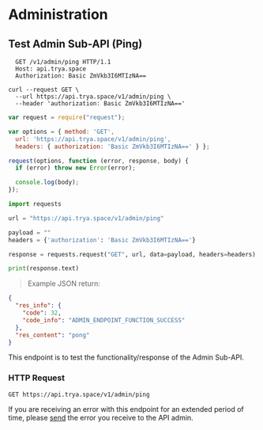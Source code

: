 # Administration

## Test Admin Sub-API (Ping)

```http
  GET /v1/admin/ping HTTP/1.1
  Host: api.trya.space
  Authorization: Basic ZmVkb3I6MTIzNA==
```

```shell
curl --request GET \
  --url https://api.trya.space/v1/admin/ping \
  --header 'authorization: Basic ZmVkb3I6MTIzNA=='
```

```javascript
var request = require("request");

var options = { method: 'GET',
  url: 'https://api.trya.space/v1/admin/ping',
  headers: { authorization: 'Basic ZmVkb3I6MTIzNA==' } };

request(options, function (error, response, body) {
  if (error) throw new Error(error);

  console.log(body);
});
```

```python
import requests

url = "https://api.trya.space/v1/admin/ping"

payload = ""
headers = {'authorization': 'Basic ZmVkb3I6MTIzNA=='}

response = requests.request("GET", url, data=payload, headers=headers)

print(response.text)
```

> Example JSON return:

```json
{
  "res_info": {
    "code": 32,
    "code_info": "ADMIN_ENDPOINT_FUNCTION_SUCCESS"
  },
  "res_content": "pong"
}
```

This endpoint is to test the functionality/response of the Admin Sub-API.

### HTTP Request

`GET https://api.trya.space/v1/admin/ping`

<aside class="notice">If you are receiving an error with this endpoint for an extended period of time, please <a href="mailto:help@trya.space">send</a> the error you receive to the API admin.</aside>